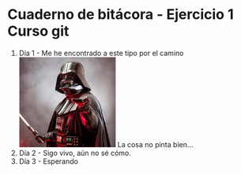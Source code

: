 # **Cuaderno de bitácora** - Ejercicio 1 Curso git
1. Día 1 - Me he encontrado a este tipo por el camino ![alt text](Darth_Vader.jpg) La cosa no pinta bien...
2. Día 2 - Sigo vivo, aún no sé cómo.
3. Día 3 - Esperando
